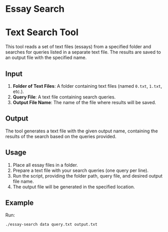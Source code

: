 # Essay Search

# Text Search Tool

This tool reads a set of text files (essays) from a specified folder and searches for queries listed in a separate text file. The results are saved to an output file with the specified name.

## Input

1. **Folder of Text Files**: A folder containing text files (named `0.txt`, `1.txt`, etc.).
2. **Query File**: A text file containing search queries.
3. **Output File Name**: The name of the file where results will be saved.

## Output

The tool generates a text file with the given output name, containing the results of the search based on the queries provided.

## Usage

1. Place all essay files in a folder.
2. Prepare a text file with your search queries (one query per line).
3. Run the script, providing the folder path, query file, and desired output file name.
4. The output file will be generated in the specified location.

## Example

Run:
```bash
./essay-search data query.txt output.txt
```